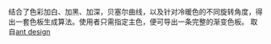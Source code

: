 结合了色彩加白、加黑、加深，贝塞尔曲线，以及针对冷暖色的不同旋转角度，得出一套色板生成算法。使用者只需指定主色，便可导出一条完整的渐变色板。
取自[ant design](https://ant.design/docs/spec/colors-cn)